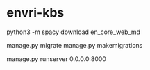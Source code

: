 # envri-kbs

python3 -m spacy download en_core_web_md

manage.py migrate
manage.py  makemigrations

manage.py  runserver 0.0.0.0:8000